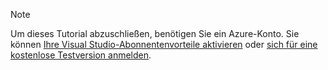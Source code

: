 
> [!NOTE]
> Um dieses Tutorial abzuschließen, benötigen Sie ein Azure-Konto. Sie können <a href="https://azure.microsoft.com/pricing/member-offers/msdn-benefits-details/" target="_blank">Ihre Visual Studio-Abonnentenvorteile aktivieren</a> oder <a href="https://azure.microsoft.com/pricing/free-trial/" target="_blank">sich für eine kostenlose Testversion anmelden</a>.
> 
> 

